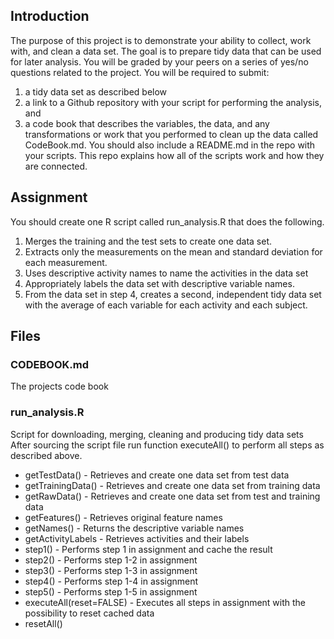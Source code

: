 ## Introduction

The purpose of this project is to demonstrate your ability to collect, work with, and clean a data set. The goal is to prepare tidy data that can be used for later analysis. You will be graded by your peers on a series of yes/no questions related to the project. You will be required to submit:
1. a tidy data set as described below
2. a link to a Github repository with your script for performing the analysis, and
3. a code book that describes the variables, the data, and any transformations or work that you performed to clean up the data called CodeBook.md. You should also include a README.md in the repo with your scripts. This repo explains how all of the scripts work and how they are connected.  

## Assignment

You should create one R script called run_analysis.R that does the following. 
1. Merges the training and the test sets to create one data set.
2. Extracts only the measurements on the mean and standard deviation for each measurement. 
3. Uses descriptive activity names to name the activities in the data set
4. Appropriately labels the data set with descriptive variable names. 
5. From the data set in step 4, creates a second, independent tidy data set with the average of each variable for each activity and each subject.

## Files

### CODEBOOK.md

The projects code book

### run_analysis.R

Script for downloading, merging, cleaning and producing tidy data sets
After sourcing the script file run function executeAll() to perform all steps as described above.

- getTestData() - Retrieves and create one data set from test data
- getTrainingData() - Retrieves and create one data set from training data
- getRawData() - Retrieves and create one data set from test and training data
- getFeatures() - Retrieves original feature names
- getNames() - Returns the descriptive variable names
- getActivityLabels - Retrieves activities and their labels
- step1() - Performs step 1 in assignment and cache the result
- step2() - Performs step 1-2 in assignment
- step3() - Performs step 1-3 in assignment
- step4() - Performs step 1-4 in assignment
- step5() - Performs step 1-5 in assignment
- executeAll(reset=FALSE) - Executes all steps in assignment with the possibility to reset cached data
- resetAll()